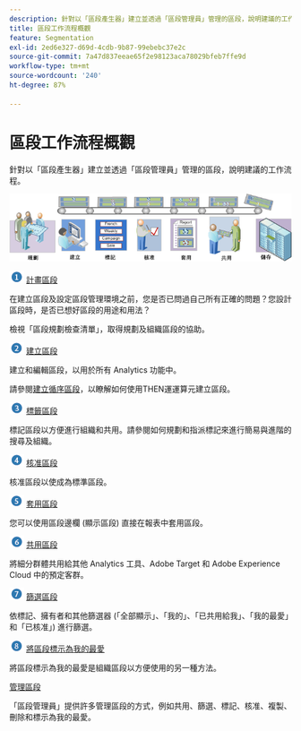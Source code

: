 ```yaml
---
description: 針對以「區段產生器」建立並透過「區段管理員」管理的區段，說明建議的工作流程。
title: 區段工作流程概觀
feature: Segmentation
exl-id: 2ed6e327-d69d-4cdb-9b87-99ebebc37e2c
source-git-commit: 7a47d837eeae65f2e98123aca78029bfeb7ffe9d
workflow-type: tm+mt
source-wordcount: '240'
ht-degree: 87%

---
```


# 區段工作流程概觀

針對以「區段產生器」建立並透過「區段管理員」管理的區段，說明建議的工作流程。

![](assets/seg_workflow.png)


![](assets/step1_icon.png) [計畫區段](/help/components/segmentation/segmentation-workflow/seg-plan.md)

在建立區段及設定區段管理環境之前，您是否已問過自己所有正確的問題？您設計區段時，是否已想好區段的用途和用法？

檢視「區段規劃檢查清單」，取得規劃及組織區段的協助。

![](assets/step2_icon.png) [建立區段](/help/components/segmentation/segmentation-workflow/seg-build.md)

建立和編輯區段，以用於所有 Analytics 功能中。

請參閱[建立循序區段](/help/components/segmentation/segmentation-workflow/seg-sequential-build.md)，以瞭解如何使用THEN運運算元建立區段。

![](assets/step3_icon.png) [標籤區段](/help/components/segmentation/segmentation-workflow/seg-tag.md)

標記區段以方便進行組織和共用。請參閱如何規劃和指派標記來進行簡易與進階的搜尋及組織。

![](assets/step4_icon.png) [核准區段](/help/components/segmentation/segmentation-workflow/seg-approve.md)

核准區段以使成為標準區段。

![](assets/step5_icon.png) [套用區段](/help/components/segmentation/segmentation-workflow/t-seg-apply.md)

您可以使用區段邊欄 (顯示區段) 直接在報表中套用區段。

![](assets/step6_icon.png) [共用區段](/help/components/segmentation/segmentation-workflow/t-seg-share.md)

將細分群體共用給其他 Analytics 工具、Adobe Target 和 Adobe Experience Cloud 中的預定客群。

![](assets/step7_icon.png) [篩選區段](/help/components/segmentation/segmentation-workflow/t-seg-filter.md)

依標記、擁有者和其他篩選器 (「全部顯示」、「我的」、「已共用給我」、「我的最愛」和「已核准」) 進行篩選。

![](assets/step8_icon.png) [將區段標示為我的最愛](/help/components/segmentation/segmentation-workflow/t-seg-favorite.md)

將區段標示為我的最愛是組織區段以方便使用的另一種方法。

[管理區段](/help/components/segmentation/segmentation-workflow/seg-manage.md)

「區段管理員」提供許多管理區段的方式，例如共用、篩選、標記、核准、複製、刪除和標示為我的最愛。
